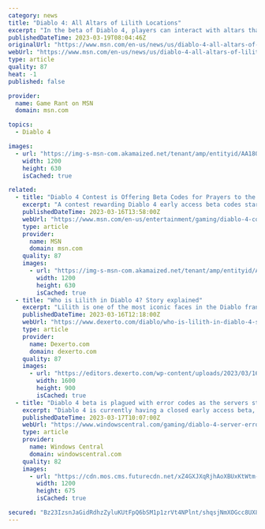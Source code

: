 ```yaml
---
category: news
title: "Diablo 4: All Altars of Lilith Locations"
excerpt: "In the beta of Diablo 4, players can interact with altars that boost their stats, Renown, and give other bonuses that players will definitely want."
publishedDateTime: 2023-03-19T08:04:46Z
originalUrl: "https://www.msn.com/en-us/news/us/diablo-4-all-altars-of-lilith-locations/ar-AA18OJuH"
webUrl: "https://www.msn.com/en-us/news/us/diablo-4-all-altars-of-lilith-locations/ar-AA18OJuH"
type: article
quality: 87
heat: -1
published: false

provider:
  name: Game Rant on MSN
  domain: msn.com

topics:
  - Diablo 4

images:
  - url: "https://img-s-msn-com.akamaized.net/tenant/amp/entityid/AA18OxN3.img?h=630&w=1200&m=6&q=60&o=t&l=f&f=jpg"
    width: 1200
    height: 630
    isCached: true

related:
  - title: "Diablo 4 Contest is Offering Beta Codes for Prayers to the Demon Lilith"
    excerpt: "A contest rewarding Diablo 4 early access beta codes starts on Twitter, as Blizzard asks fans to offer up prayers to the demon Lilith. On Friday, March 17, the first of two betas leading up to Diablo ..."
    publishedDateTime: 2023-03-16T13:58:00Z
    webUrl: "https://www.msn.com/en-us/entertainment/gaming/diablo-4-contest-is-offering-beta-codes-for-prayers-to-the-demon-lilith/ar-AA18J3TU"
    type: article
    provider:
      name: MSN
      domain: msn.com
    quality: 87
    images:
      - url: "https://img-s-msn-com.akamaized.net/tenant/amp/entityid/AA18ITGK.img?h=630&w=1200&m=6&q=60&o=t&l=f&f=jpg"
        width: 1200
        height: 630
        isCached: true
  - title: "Who is Lilith in Diablo 4? Story explained"
    excerpt: "Lilith is one of the most iconic faces in the Diablo franchise, so let's give you a brief explainer on who she is and how she ties into Diablo 4."
    publishedDateTime: 2023-03-16T12:18:00Z
    webUrl: "https://www.dexerto.com/diablo/who-is-lilith-in-diablo-4-story-explained-2087874/"
    type: article
    provider:
      name: Dexerto.com
      domain: dexerto.com
    quality: 87
    images:
      - url: "https://editors.dexerto.com/wp-content/uploads/2023/03/16/who-is-lilith-explained-diablo-4-e1678974677146.jpg"
        width: 1600
        height: 900
        isCached: true
  - title: "Diablo 4 beta is plagued with error codes as the servers struggle to meet demand"
    excerpt: "Diablo 4 is currently having a closed early access beta, ahead of its wider open beta. The beta is already plagued with errors and network problems, as servers struggle to meet demand. Blizzard ..."
    publishedDateTime: 2023-03-17T10:07:00Z
    webUrl: "https://www.windowscentral.com/gaming/diablo-4-server-errors"
    type: article
    provider:
      name: Windows Central
      domain: windowscentral.com
    quality: 82
    images:
      - url: "https://cdn.mos.cms.futurecdn.net/xZ4GXJXqRjhAoXBUxKtWtm-1200-80.png"
        width: 1200
        height: 675
        isCached: true

secured: "Bz23IzsnJaGidRdhzZyluKUtFpQ6bSM1p1zrVt4NPlnt/shqsjNmXOGcc8UX8t3V9dN4ZJlrTIWTFOA46t0LYSBQLciDL3pWc8lqqlUxBAQNK5dL+gv6ByTNTmzYK3Z0N6JAGMCMVZh3Oqlxlnr0jKUTurwWJ9pwthYOzTv7jmf4g7CGnhWZS8ldDMPMLMft7jU59IZdIhPS+oebSx1vgKBDGms3SC6kBy8qrsBkVTRq7d1K9qVUi92A3RV/O13CRO6RiWqeFvb00JEFLAJkVG1NNz2m0kzfDn5coFcd1ku48cZ9b9sLdo/nVOzI6OPV+lhGhTc/ADrr7cTz+194a0WWDLOACu2Anu1aBgq00g0=;qd8rAhXQp2lcawSoC2CkyQ=="
---
```


